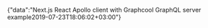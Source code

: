 {"data":"Next.js React Apollo client with Graphcool GraphQL server example2019-07-23T18:06:02+03:00"}
